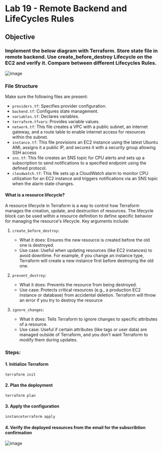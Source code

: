 # Lab 19 - Remote Backend and LifeCycles Rules

## **Objective**

###  Implement the below diagram with Terraform. Store state file in remote backend. Use create_before_destroy Lifecycle on the EC2 and verify it. Compare between different Lifecycles Rules.

![image](https://github.com/user-attachments/assets/dea77ae4-2835-47e1-aca0-7e23055011dd)

### **File Structure**

Make sure the following files are present:
- `providers.tf`: Specifies provider configuration.
- `backend.tf`: Configures state management.
- `variables.tf`: Declares variables.
- `terraform.tfvars`: Provides variable values.
- `network.tf`: This file creates a VPC with a public subnet, an internet gateway, and a route table to enable internet access for resources within the subnet.
- `instance.tf`: This file provisions an EC2 instance using the latest Ubuntu AMI, assigns it a public IP, and secures it with a security group allowing SSH access
- `sns.tf`: This file creates an SNS topic for CPU alerts and sets up a subscription to send notifications to a specified endpoint using the defined protocol.
- `cloudwatch.tf`: This file sets up a CloudWatch alarm to monitor CPU utilization for an EC2 instance and triggers notifications via an SNS topic when the alarm state changes.

#### **What is a resource lifecycle?**
A resource lifecycle in Terraform is a way to control how Terraform manages the creation, update, and destruction of resources. The lifecycle block can be used within a resource definition to define specific behavior for managing the resource's lifecycle. Key arguments include:
1. `create_before_destroy`:
   - What it does: Ensures the new resource is created before the old one is destroyed.
   - Use case: Useful when updating resources (like EC2 instances) to avoid downtime. For example, if you change an instance type, Terraform will create a new instance first before destroying the old one.

2. `prevent_destroy`:
   - What it does: Prevents the resource from being destroyed.
   - Use case: Protects critical resources (e.g., a production EC2 instance or database) from accidental deletion. Terraform will throw an error if you try to destroy the resource
  
3. `ignore_changes`:
   - What it does: Tells Terraform to ignore changes to specific attributes of a resource.
   - Use case: Useful if certain attributes (like tags or user data) are managed outside of Terraform, and you don’t want Terraform to modify them during updates.

### **Steps:**

#### 1. Initialize Terraform
```
terraform init
```
#### 2. Plan the deployment 
```
terraform plan
```
#### 3. Apply the configuration
```
instanceterraform apply
```
#### 4. Verify the deployed resources from the email for the subscribtion confirmation
![image](https://github.com/user-attachments/assets/6d1fda71-9a23-4a2a-8239-1aa1e43a375e)
